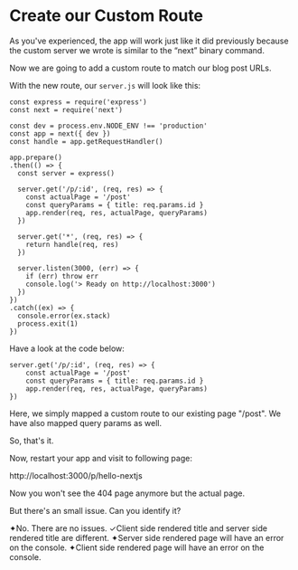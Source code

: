 # Create our Custom Route

As you've experienced, the app will work just like it did previously because the custom server we wrote is similar to the “next” binary command.

Now we are going to add a custom route to match our blog post URLs.

With the new route, our `server.js` will look like this:

```
const express = require('express')
const next = require('next')

const dev = process.env.NODE_ENV !== 'production'
const app = next({ dev })
const handle = app.getRequestHandler()

app.prepare()
.then(() => {
  const server = express()

  server.get('/p/:id', (req, res) => {
    const actualPage = '/post'
    const queryParams = { title: req.params.id } 
    app.render(req, res, actualPage, queryParams)
  })

  server.get('*', (req, res) => {
    return handle(req, res)
  })

  server.listen(3000, (err) => {
    if (err) throw err
    console.log('> Ready on http://localhost:3000')
  })
})
.catch((ex) => {
  console.error(ex.stack)
  process.exit(1)
})
```

Have a look at the code below:

```
server.get('/p/:id', (req, res) => {
    const actualPage = '/post'
    const queryParams = { title: req.params.id } 
    app.render(req, res, actualPage, queryParams)
})
```

Here, we simply mapped a custom route to our existing page "/post". We have also mapped query params as well.

So, that's it.

Now, restart your app and visit to following page:

http://localhost:3000/p/hello-nextjs

Now you won't see the 404 page anymore but the actual page.

But there's an small issue. Can you identify it?

✦No. There are no issues.
✓Client side rendered title and server side rendered title are different.
✦Server side rendered page will have an error on the console.
✦Client side rendered page will have an error on the console.